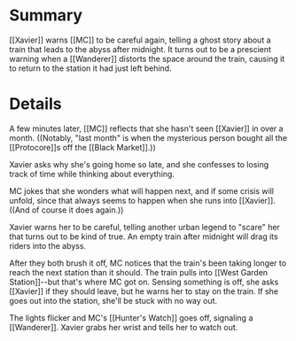 # Summary
[[Xavier]] warns [[MC]] to be careful again, telling a ghost story about a train that leads to the abyss after midnight. It turns out to be a prescient warning when a [[Wanderer]] distorts the space around the train, causing it to return to the station it had just left behind.

# Details
A few minutes later, [[MC]] reflects that she hasn't seen [[Xavier]] in over a month. ((Notably, "last month" is when the mysterious person bought all the [[Protocore]]s off the [[Black Market]].))

Xavier asks why she's going home so late, and she confesses to losing track of time while thinking about everything.

MC jokes that she wonders what will happen next, and if some crisis will unfold, since that always seems to happen when she runs into [[Xavier]]. ((And of course it does again.))

Xavier warns her to be careful, telling another urban legend to "scare" her that turns out to be kind of true. An empty train after midnight will drag its riders into the abyss.

After they both brush it off, MC notices that the train's been taking longer to reach the next station than it should. The train pulls into [[West Garden Station]]--but that's where MC got on. Sensing something is off, she asks [[Xavier]] if they should leave, but he warns her to stay on the train. If she goes out into the station, she'll be stuck with no way out.

The lights flicker and MC's [[Hunter's Watch]] goes off, signaling a [[Wanderer]]. Xavier grabs her wrist and tells her to watch out.
